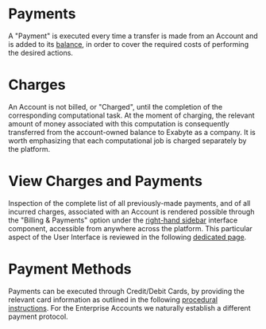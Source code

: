 # Payments

A "Payment" is executed every time a transfer is made from an Account and is added to its [balance](balance.md), in order to cover the required costs of performing the desired actions.

# Charges

An Account is not billed, or "Charged", until the completion of the corresponding computational task. At the moment of charging, the relevant amount of money associated with this computation is consequently transferred from the account-owned balance to Exabyte as a company. It is worth emphasizing that each computational job is charged separately by the platform.

# View Charges and Payments

Inspection of the complete list of all previously-made payments, and of all incurred charges, associated with an Account is rendered possible through the "Billing & Payments" option under the [right-hand sidebar](//ui/right-sidebar.md) interface component, accessible from anywhere across the platform. This particular aspect of the User Interface is reviewed in the following [dedicated page](ui/charges-payments.md).

# Payment Methods

Payments can be executed through Credit/Debit Cards, by providing the relevant card information as outlined in the following [procedural instructions](accounting/payment-methods.md). For the Enterprise Accounts we naturally establish a different payment protocol.

